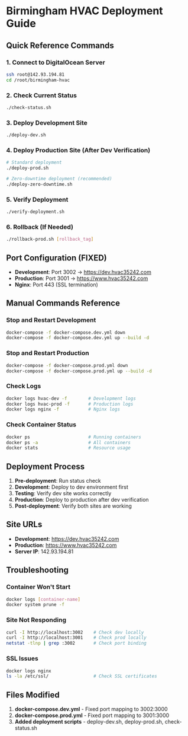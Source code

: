 # Birmingham HVAC Deployment Guide

## Quick Reference Commands

### 1. Connect to DigitalOcean Server
```bash
ssh root@142.93.194.81
cd /root/birmingham-hvac
```

### 2. Check Current Status
```bash
./check-status.sh
```

### 3. Deploy Development Site
```bash
./deploy-dev.sh
```

### 4. Deploy Production Site (After Dev Verification)
```bash
# Standard deployment
./deploy-prod.sh

# Zero-downtime deployment (recommended)
./deploy-zero-downtime.sh
```

### 5. Verify Deployment
```bash
./verify-deployment.sh
```

### 6. Rollback (If Needed)
```bash
./rollback-prod.sh [rollback_tag]
```

## Port Configuration (FIXED)

- **Development**: Port 3002 → https://dev.hvac35242.com
- **Production**: Port 3001 → https://www.hvac35242.com
- **Nginx**: Port 443 (SSL termination)

## Manual Commands Reference

### Stop and Restart Development
```bash
docker-compose -f docker-compose.dev.yml down
docker-compose -f docker-compose.dev.yml up --build -d
```

### Stop and Restart Production
```bash
docker-compose -f docker-compose.prod.yml down
docker-compose -f docker-compose.prod.yml up --build -d
```

### Check Logs
```bash
docker logs hvac-dev -f        # Development logs
docker logs hvac-prod -f       # Production logs
docker logs nginx -f           # Nginx logs
```

### Check Container Status
```bash
docker ps                      # Running containers
docker ps -a                   # All containers
docker stats                   # Resource usage
```

## Deployment Process

1. **Pre-deployment**: Run status check
2. **Development**: Deploy to dev environment first
3. **Testing**: Verify dev site works correctly
4. **Production**: Deploy to production after dev verification
5. **Post-deployment**: Verify both sites are working

## Site URLs

- **Development**: https://dev.hvac35242.com
- **Production**: https://www.hvac35242.com
- **Server IP**: 142.93.194.81

## Troubleshooting

### Container Won't Start
```bash
docker logs [container-name]
docker system prune -f
```

### Site Not Responding
```bash
curl -I http://localhost:3002    # Check dev locally
curl -I http://localhost:3001    # Check prod locally
netstat -tlnp | grep :3002       # Check port binding
```

### SSL Issues
```bash
docker logs nginx
ls -la /etc/ssl/                 # Check SSL certificates
```

## Files Modified

1. **docker-compose.dev.yml** - Fixed port mapping to 3002:3000
2. **docker-compose.prod.yml** - Fixed port mapping to 3001:3000
3. **Added deployment scripts** - deploy-dev.sh, deploy-prod.sh, check-status.sh